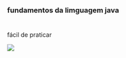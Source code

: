 ###  fundamentos da limguagem java
#
fácil de praticar

![](https://github.com/laineus1804/java/java.png)

